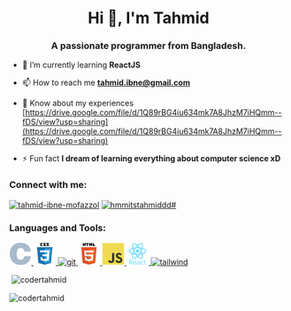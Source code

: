 <h1 align="center">Hi 👋, I'm Tahmid</h1>
<h3 align="center">A passionate programmer from Bangladesh.</h3>

- 🌱 I’m currently learning **ReactJS**

- 📫 How to reach me **tahmid.ibne@gmail.com**

- 📄 Know about my experiences [https://drive.google.com/file/d/1Q89rBG4iu634mk7A8JhzM7iHQmm--fDS/view?usp=sharing](https://drive.google.com/file/d/1Q89rBG4iu634mk7A8JhzM7iHQmm--fDS/view?usp=sharing)

- ⚡ Fun fact **I dream of learning everything about computer science xD**

<h3 align="left">Connect with me:</h3>
<p align="left">
<a href="https://linkedin.com/in/tahmid-ibne-mofazzol" target="blank"><img align="center" src="https://raw.githubusercontent.com/rahuldkjain/github-profile-readme-generator/master/src/images/icons/Social/linked-in-alt.svg" alt="tahmid-ibne-mofazzol" height="30" width="40" /></a>
<a href="https://fb.com/hmmitstahmiddd#" target="blank"><img align="center" src="https://raw.githubusercontent.com/rahuldkjain/github-profile-readme-generator/master/src/images/icons/Social/facebook.svg" alt="hmmitstahmiddd#" height="30" width="40" /></a>
</p>

<h3 align="left">Languages and Tools:</h3>
<p align="left"> <a href="https://www.cprogramming.com/" target="_blank" rel="noreferrer"> <img src="https://raw.githubusercontent.com/devicons/devicon/master/icons/c/c-original.svg" alt="c" width="40" height="40"/> </a> <a href="https://www.w3schools.com/css/" target="_blank" rel="noreferrer"> <img src="https://raw.githubusercontent.com/devicons/devicon/master/icons/css3/css3-original-wordmark.svg" alt="css3" width="40" height="40"/> </a> <a href="https://git-scm.com/" target="_blank" rel="noreferrer"> <img src="https://www.vectorlogo.zone/logos/git-scm/git-scm-icon.svg" alt="git" width="40" height="40"/> </a> <a href="https://www.w3.org/html/" target="_blank" rel="noreferrer"> <img src="https://raw.githubusercontent.com/devicons/devicon/master/icons/html5/html5-original-wordmark.svg" alt="html5" width="40" height="40"/> </a> <a href="https://developer.mozilla.org/en-US/docs/Web/JavaScript" target="_blank" rel="noreferrer"> <img src="https://raw.githubusercontent.com/devicons/devicon/master/icons/javascript/javascript-original.svg" alt="javascript" width="40" height="40"/> </a> <a href="https://reactjs.org/" target="_blank" rel="noreferrer"> <img src="https://raw.githubusercontent.com/devicons/devicon/master/icons/react/react-original-wordmark.svg" alt="react" width="40" height="40"/> </a> <a href="https://tailwindcss.com/" target="_blank" rel="noreferrer"> <img src="https://www.vectorlogo.zone/logos/tailwindcss/tailwindcss-icon.svg" alt="tailwind" width="40" height="40"/> </a> </p>

<p>&nbsp;<img align="center" src="https://github-readme-stats.vercel.app/api?username=codertahmid&show_icons=true&locale=en" alt="codertahmid" /></p>

<p><img align="center" src="https://github-readme-streak-stats.herokuapp.com/?user=codertahmid&" alt="codertahmid" /></p>
